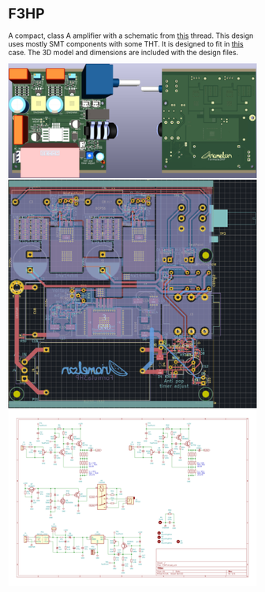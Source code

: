 # F3HP
A compact, class A amplifier with a schematic from [this](https://www.diyaudio.com/community/threads/3-transistor-hp-amplifier-with-low-dist.359267) thread.
This design uses mostly SMT components with some THT. It is designed to fit in [this](https://item.taobao.com/item.htm?id=543297256145) case. The 3D model and dimensions are included with the design files.

![Render](Images/Render.png)
![PCB](Images/PCB.png)
![Schematic](Images/Schematic.svg)